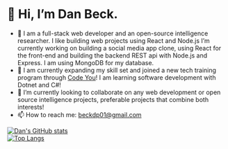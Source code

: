 # 👋 Hi, I’m Dan Beck. 
- 👀 I am a full-stack web developer and an open-source intelligence researcher. I like building web projects using React and Node.js I’m currently working on building a social media app clone, using React for the front-end and building the backend REST api with Node.js and Express. I am using MongoDB for my database.
- 🌱 I am currently expanding my skill set and joined a new tech training program through [Code You](https://code-you.org/)! I am  learning software development with Dotnet and C#!
- 💞️ I’m currently looking to collaborate on any web development or open source intelligence projects, preferable projects that combine both interests!
- 📫 How to reach me: beckdp01@gmail.com

[![Dan's GitHub stats](https://github-readme-stats.vercel.app/api?username=dp-beck)](https://github.com/anuraghazra/github-readme-stats) <br>
[![Top Langs](https://github-readme-stats.vercel.app/api/top-langs/?username=dp-beck)](https://github.com/anuraghazra/github-readme-stats)

<!---
dp-beck/dp-beck is a ✨ special ✨ repository because its `README.md` (this file) appears on your GitHub profile.
You can click the Preview link to take a look at your changes.
--->
